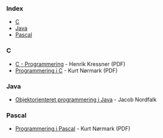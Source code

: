 ### Index

* [C](#c)
* [Java](#java)
* [Pascal](#pascal)


### C

* [C - Programmering](http://synkro.dk/bog/c-programmering.pdf) - Henrik Kressner (PDF)
* [Programmering i C](http://people.cs.aau.dk/~normark/c-prog-06/pdf/all.pdf) - Kurt Nørmark (PDF)


### Java

* [Objektorienteret programmering i Java](http://javabog.dk) - Jacob Nordfalk


### Pascal

* [Programmering i Pascal](http://people.cs.aau.dk/~normark/all-basis-97.pdf) - Kurt Nørmark (PDF)
